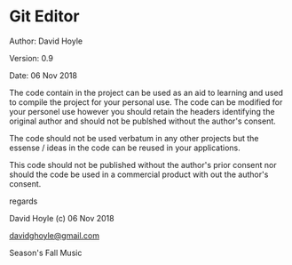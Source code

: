 Git Editor
============

Author:  David Hoyle

Version: 0.9

Date:    06 Nov 2018

The code contain in the project can be used as an aid to learning and used to compile the project for
your personal use. The code can be modified for your personel use however you should retain the headers
identifying the original author and should not be publshed without the author's consent.

The code should not be used verbatum in any other projects but the essense / ideas in the code can be
reused in your applications.

This code should not be published without the author's prior consent nor should the code be used in a
commercial product with out the author's consent.

regards

David Hoyle (c) 06 Nov 2018

davidghoyle@gmail.com

Season's Fall Music
